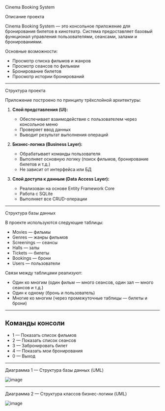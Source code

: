  Cinema Booking System

 Описание проекта

Cinema Booking System — это консольное приложение для бронирования билетов в кинотеатр. Система предоставляет базовый функционал управления пользователями, сеансами, залами и бронированиями.

Основные возможности:
- Просмотр списка фильмов и жанров
- Просмотр сеансов по фильмам
- Бронирование билетов
- Просмотр истории бронирований

---

 Структура проекта

Приложение построено по принципу трёхслойной архитектуры:

1. **Слой представления (UI):**
   - Обеспечивает взаимодействие с пользователем через консольное меню
   - Проверяет ввод данных
   - Выводит результат выполнения операций

2. **Бизнес-логика (Business Layer):**
   - Обрабатывает команды пользователя
   - Выполняет основную логику (поиск фильмов, бронирование билетов и т.д.)
   - Не зависит от интерфейса или БД

3. **Слой доступа к данным (Data Access Layer):**
   - Реализован на основе Entity Framework Core
   - Работа с SQLite
   - Выполняет все CRUD-операции

---

 Структура базы данных

В проекте используются следующие таблицы:

- Movies — фильмы
- Genres — жанры фильмов
- Screenings — сеансы
- Halls — залы
- Tickets — билеты
- Bookings — брони
- Users — пользователи

Связи между таблицами реализуют:
- Один ко многим (один фильм — много сеансов, один зал — много сеансов и т.д.)
- Один к одному (бронь и пользователь)
- Многие ко многим (через промежуточные таблицы — билеты и брони)

---

## Команды консоли

- 1 — Показать список фильмов
- 2 — Показать список сеансов
- 3 — Забронировать билет
- 4 — Показать мои бронирования
- 0 — Выход

---

 Диаграмма 1 — Структура базы данных (UML)

![image](https://github.com/user-attachments/assets/88770eb2-6548-4bc5-8f53-0fb15ec21076)


---

 Диаграмма 2 — Структура классов бизнес-логики (UML)

![image](https://github.com/user-attachments/assets/541aa804-ebbf-4467-8bd8-4e6f7822802e)


